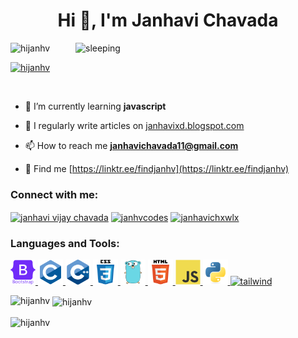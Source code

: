 <h1 align="center">Hi 👋, I'm Janhavi Chavada</h1>
<img align="right" alt="sleeping" width="400" src="https://media1.tenor.com/m/7xp3uveqtuUAAAAd/be-like-what-sleepy.gif">
<p align="left"> <img src="https://komarev.com/ghpvc/?username=hijanhv&label=Profile%20views&color=0e75b6&style=flat" alt="hijanhv" /> </p>

<p align="left"> <a href="https://github.com/ryo-ma/github-profile-trophy"><img src="https://github-profile-trophy.vercel.app/?username=hijanhv" alt="hijanhv" /></a> </p>

<p align="left"> <a href="https://twitter.com/" target="blank"><img src="https://img.shields.io/twitter/follow/?logo=twitter&style=for-the-badge" alt="" /></a> </p>

- 🌱 I’m currently learning **javascript**

- 📝 I regularly write articles on [janhavixd.blogspot.com](janhavixd.blogspot.com)

- 📫 How to reach me **janhavichavada11@gmail.com**

- 📄 Find me [https://linktr.ee/findjanhv](https://linktr.ee/findjanhv)

<h3 align="left">Connect with me:</h3>
<p align="left">
<a href="https://linkedin.com/in/janhavi vijay chavada" target="blank"><img align="center" src="https://raw.githubusercontent.com/rahuldkjain/github-profile-readme-generator/master/src/images/icons/Social/linked-in-alt.svg" alt="janhavi vijay chavada" height="30" width="40" /></a>
<a href="https://www.leetcode.com/janhvcodes" target="blank"><img align="center" src="https://raw.githubusercontent.com/rahuldkjain/github-profile-readme-generator/master/src/images/icons/Social/leet-code.svg" alt="janhvcodes" height="30" width="40" /></a>
<a href="https://auth.geeksforgeeks.org/user/janhavichxwlx" target="blank"><img align="center" src="https://raw.githubusercontent.com/rahuldkjain/github-profile-readme-generator/master/src/images/icons/Social/geeks-for-geeks.svg" alt="janhavichxwlx" height="30" width="40" /></a>
</p>

<h3 align="left">Languages and Tools:</h3>
<p align="left"> <a href="https://getbootstrap.com" target="_blank" rel="noreferrer"> <img src="https://raw.githubusercontent.com/devicons/devicon/master/icons/bootstrap/bootstrap-plain-wordmark.svg" alt="bootstrap" width="40" height="40"/> </a> <a href="https://www.cprogramming.com/" target="_blank" rel="noreferrer"> <img src="https://raw.githubusercontent.com/devicons/devicon/master/icons/c/c-original.svg" alt="c" width="40" height="40"/> </a> <a href="https://www.w3schools.com/cpp/" target="_blank" rel="noreferrer"> <img src="https://raw.githubusercontent.com/devicons/devicon/master/icons/cplusplus/cplusplus-original.svg" alt="cplusplus" width="40" height="40"/> </a> <a href="https://www.w3schools.com/css/" target="_blank" rel="noreferrer"> <img src="https://raw.githubusercontent.com/devicons/devicon/master/icons/css3/css3-original-wordmark.svg" alt="css3" width="40" height="40"/> </a> <a href="https://golang.org" target="_blank" rel="noreferrer"> <img src="https://raw.githubusercontent.com/devicons/devicon/master/icons/go/go-original.svg" alt="go" width="40" height="40"/> </a> <a href="https://www.w3.org/html/" target="_blank" rel="noreferrer"> <img src="https://raw.githubusercontent.com/devicons/devicon/master/icons/html5/html5-original-wordmark.svg" alt="html5" width="40" height="40"/> </a> <a href="https://developer.mozilla.org/en-US/docs/Web/JavaScript" target="_blank" rel="noreferrer"> <img src="https://raw.githubusercontent.com/devicons/devicon/master/icons/javascript/javascript-original.svg" alt="javascript" width="40" height="40"/> </a> <a href="https://www.python.org" target="_blank" rel="noreferrer"> <img src="https://raw.githubusercontent.com/devicons/devicon/master/icons/python/python-original.svg" alt="python" width="40" height="40"/> </a> <a href="https://tailwindcss.com/" target="_blank" rel="noreferrer"> <img src="https://www.vectorlogo.zone/logos/tailwindcss/tailwindcss-icon.svg" alt="tailwind" width="40" height="40"/> </a> </p>

<p><img align="left" src="https://github-readme-stats.vercel.app/api/top-langs?username=hijanhv&show_icons=true&locale=en&layout=compact" alt="hijanhv" /></p>

<p>&nbsp;<img align="center" src="https://github-readme-stats.vercel.app/api?username=hijanhv&show_icons=true&locale=en" alt="hijanhv" /></p>

<p><img align="center" src="https://github-readme-streak-stats.herokuapp.com/?user=hijanhv&" alt="hijanhv" /></p>


